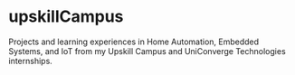 # upskillCampus
Projects and learning experiences in Home Automation, Embedded Systems, and IoT from my Upskill Campus and UniConverge Technologies internships.

